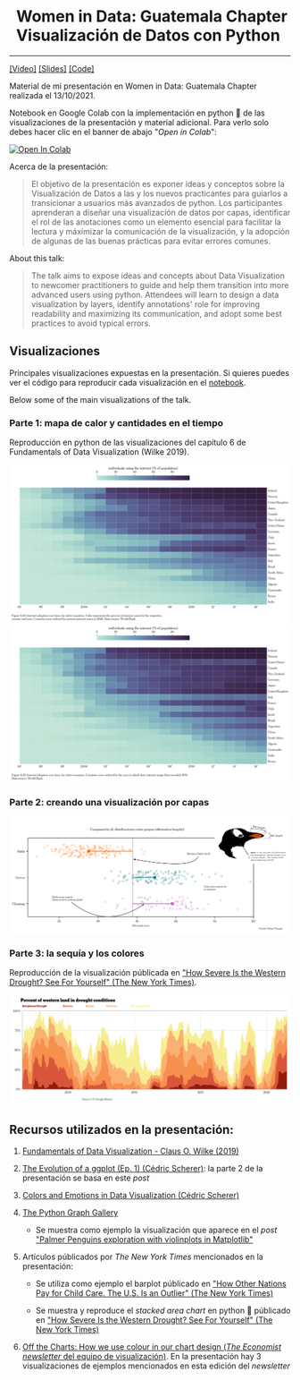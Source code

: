 <h1 align="center">
  &nbsp;Women in Data: Guatemala Chapter<br> Visualización de Datos con Python&nbsp;
</h1>

----

<a href="https://www.youtube.com/watch?v=MEb7BX9jAks" target="_blank">[Video]</a>
<a href="https://alkzar.cl/slides/womenInData-guatemalaChapter-13102021.pdf" target="_blank">[Slides]</a>
<a href="https://colab.research.google.com/drive/1o43FTdcj_nKdSJkU_qFshutIYTCi1JwD?usp=sharing" target="_blank">[Code]</a>


Material de mi presentación en Women in Data: Guatemala Chapter realizada el 13/10/2021.

Notebook en Google Colab con la implementación en python 🐍 de las visualizaciones
de la presentación y material adicional. Para verlo solo debes hacer clic en el banner de abajo "*Open in Colab*":

<a href="https://colab.research.google.com/drive/1o43FTdcj_nKdSJkU_qFshutIYTCi1JwD?usp=sharing">
  <img src="https://colab.research.google.com/assets/colab-badge.svg" alt="Open In Colab"/>
</a>

Acerca de la presentación:

> El objetivo de la presentación es exponer ideas y conceptos sobre la Visualización de Datos a las y los nuevos practicantes para guiarlos a transicionar a usuarios más avanzados de python. Los participantes aprenderan a diseñar una
visualización de datos por capas, identificar el rol de las anotaciones 
como un elemento esencial para facilitar la lectura y máximizar la 
comunicación de la visualización, y la adopción de algunas de las buenas
prácticas para evitar errores comunes. 

About this talk:

> The talk aims to expose ideas and concepts about Data Visualization to newcomer practitioners to guide and help them transition into more advanced users using python. Attendees will learn to design a data visualization by layers, identify annotations' role for improving readability and maximizing its communication, and adopt some best practices to avoid typical errors.


## Visualizaciones

Principales visualizaciones expuestas en la presentación. Si quieres puedes ver el código para reproducir cada visualización en el <a href="https://colab.research.google.com/drive/1o43FTdcj_nKdSJkU_qFshutIYTCi1JwD?usp=sharing" target="_blank">notebook</a>.

Below some of the main visualizations of the talk.

### Parte 1: mapa de calor y cantidades en el tiempo

Reproducción en python de las visualizaciones del capítulo 6 de Fundamentals of Data Visualization (Wilke 2019).

<img src="img/internet_adoption_heatmap_2016.png" alt="Reproducción visualización del capítulo 6 de Fundamentals of Data Visualization (Wilke 2019)" class="inline"/>

<img src="img/internet_adoption_heatmap_early.png" alt="Reproducción visualización del capítulo 6 de Fundamentals of Data Visualization (Wilke 2019)" class="inline"/>

### Parte 2: creando una visualización por capas

<img src="img/palmer_penguin_alternativa_boxplot-5.png" alt="Visualización diseñada por capas" class="inline"/>

### Parte 3: la sequía y los colores

Reproducción de la visualización públicada en <a href="https://www.nytimes.com/interactive/2021/06/11/climate/california-western-drought-map.html" target="_blank">"How Severe Is the Western Drought? See For Yourself" (The New York Times)</a>.

<img src="img/us_drought_replica_NYT.png" alt="Reproducción visualización del NYT" class="inline"/>


## Recursos utilizados en la presentación:

1. [Fundamentals of Data Visualization - Claus O. Wilke (2019)](https://clauswilke.com/dataviz/)

2. [The Evolution of a ggplot (Ep. 1) (Cédric Scherer)](https://www.cedricscherer.com/2019/05/17/the-evolution-of-a-ggplot-ep.-1/): la parte 2 de la presentación
se basa en este *post*

3. [Colors and Emotions in Data Visualization (Cédric Scherer)](https://www.cedricscherer.com/2021/06/08/colors-and-emotions-in-data-visualization/)

4. [The Python Graph Gallery](https://www.python-graph-gallery.com)

   - Se muestra como ejemplo la visualización que aparece en el *post* ["Palmer Penguins exploration with violinplots in Matplotlib"](https://www.python-graph-gallery.com/web-ggbetweenstats-with-matplotlib)

5. Artículos públicados por *The New York Times* mencionados en la presentación:

   - Se utiliza como ejemplo el barplot públicado en ["How Other Nations Pay for Child Care. The U.S. Is an Outlier" (The New York Times)](https://www.nytimes.com/2021/10/06/upshot/child-care-biden.html?smtyp=cur&smid=tw-nytimes)

   - Se muestra y reproduce el *stacked area chart* en python 🐍  públicado en ["How Severe Is the Western Drought? See For Yourself" (The New York Times)](https://www.nytimes.com/interactive/2021/06/11/climate/california-western-drought-map.html)

6. [Off the Charts: How we use colour in our chart design (*The Economist newsletter* del equipo de visualización)](https://view.e.economist.com/?qs=e2eb491699083554e6e0165e2847c6ebb1f8701f81f48a77a213f54bb25691d58948226f18f5041b191897ec7e98e6462192c63afffc8fcb27220927072403ebf4a1d8b65776755bcddddcf91218183a). En la presentación hay 3 visualizaciones de ejemplos mencionados en esta edición del _newsletter_

